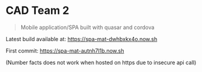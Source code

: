 # CAD Team 2

> Mobile application/SPA built with quasar and cordova

Latest build available at: <https://spa-mat-dwhbxkx4o.now.sh>

First commit: <https://spa-mat-autnh7l1b.now.sh>

(Number facts does not work when hosted on https due to insecure api call)
